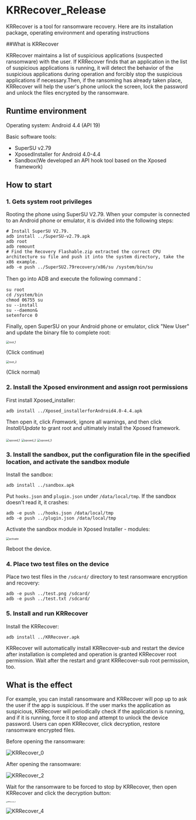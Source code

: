 # KRRecover_Release
KRRecover is a tool for ransomware recovery. Here are its installation package, operating environment and operating instructions

##What is KRRecover

KRRecover maintains a list of suspicious applications (suspected ransomware) with the user. If KRRecover finds that an application in the list of suspicious applications is running, it will detect the behavior of the suspicious applications during operation and forcibly stop the suspicious applications if necessary.Then, if the ransoming has already taken place, KRRecover will help the user's phone unlock the screen, lock the password and unlock the files encrypted by the ransomware.

## Runtime environment

Operating system: Android 4.4 (API 19)

Basic software tools: 

* SuperSU v2.79 
* XposedInstaller for Android 4.0-4.4
* Sandbox(We developed an API hook tool based on the Xposed framework)

## How to start

### 1. Gets system root privileges

Rooting the phone using SuperSU V2.79. When your computer is connected to an Android phone or emulator, it is divided into the following steps:

```shell
# Install SuperSU V2.79.
adb install ../SuperSU-v2.79.apk
adb root
adb remount
# Find the Recovery Flashable.zip extracted the correct CPU architecture su file and push it into the system directory, take the x86 example.
adb -e push ../SuperSU2.79recovery/x86/su /system/bin/su
```

Then go into ADB and execute the following command：

```shell
su root
cd /system/bin
chmod 06755 su
su --install
su --daemon&
setenforce 0
```

Finally, open SuperSU on your Android phone or emulator, click "New User" and update the binary file to complete root:

<img src="/Users/foxywinner/Desktop/KRRecover_release/readme_images/root_1.png" alt="root_1" style="zoom:50%;" />

(Click continue)

<img src="/Users/foxywinner/Desktop/KRRecover_release/readme_images/root_2.png" alt="root_2" style="zoom:50%;" />

(Click normal)

### 2. Install the Xposed environment and assign root permissions

First install Xposed_installer:

```shell
adb install ../Xposed_installerforAndroid4.0-4.4.apk
```

Then open it, click *Framwork*, ignore all warnings, and then click *Install/Update* to grant root and ultimately install the Xposed framework.

<img src="/Users/foxywinner/Desktop/KRRecover_release/readme_images/xposed_1.png" alt="xposed_1" style="zoom:50%;" />

<img src="/Users/foxywinner/Desktop/KRRecover_release/readme_images/xposed_2.png" alt="xposed_2" style="zoom:50%;" />

<img src="/Users/foxywinner/Desktop/KRRecover_release/readme_images/xposed_3.png" alt="xposed_3" style="zoom:50%;" />

### 3. Install the sandbox, put  the configuration file in the specified location, and activate the sandbox module

Install the sandbox:

```shell
adb install ../sandbox.apk
```

Put `hooks.json` and `plugin.json` under `/data/local/tmp`. If the sandbox doesn't read it, it crashes:

```shell
adb -e push ../hooks.json /data/local/tmp
adb -e push ../plugin.json /data/local/tmp
```

Activate the sandbox module in Xposed Installer - modules:

<img src="/Users/foxywinner/Desktop/KRRecover_release/readme_images/activate.png" alt="activate" style="zoom:50%;" />

Reboot the device.

### 4. Place two test files on the device

Place two test files in the `/sdcard/` directory to test ransomware encryption and recovery:

```shell
adb -e push ../test.png /sdcard/
adb -e push ../test.txt /sdcard/
```

### 5. Install and run KRRecover

Install the KRRecover:

```shell
adb install ../KRRecover.apk
```

KRRecover will automatically install KRRecover-sub and restart the device after installation is completed and operation is granted KRRecover root permission. Wait after the restart and grant KRRecover-sub root permission, too.

## What is the effect

For example, you can install ransomware and KRRecover will pop up to ask the user if the app is suspicious. If the user marks the application as suspicious, KRRecover will periodically check if the application is running, and if it is running, force it to stop and attempt to unlock the device password. Users can open KRRecover, click decryption, restore ransomware encrypted files.

Before opening the ransomware:

![KRRecover_0](/Users/foxywinner/Desktop/KRRecover_release/readme_images/KRRecover_0.png)

After opening the ransomware:

![KRRecover_2](/Users/foxywinner/Desktop/KRRecover_release/readme_images/KRRecover_2.png)

Wait for the ransomware to be forced to stop by KRRecover, then open KRRecover and click the decryption button:

<img src="/Users/foxywinner/Desktop/KRRecover_release/readme_images/KRRecover_3.png" alt="KRRecover_3" style="zoom: 25%;" />

![KRRecover_4](/Users/foxywinner/Desktop/KRRecover_release/readme_images/KRRecover_4.png)

